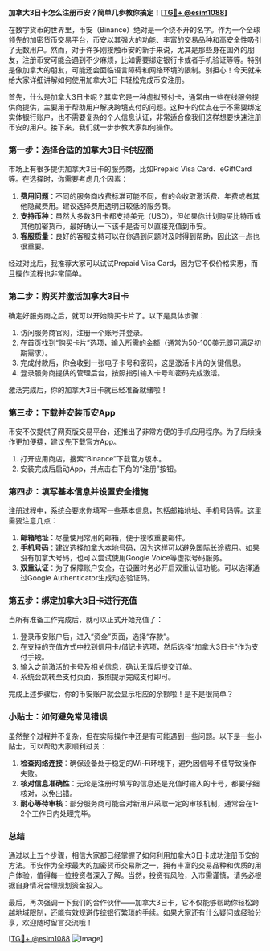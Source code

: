 **加拿大3日卡怎么注册币安？简单几步教你搞定！[[TG💪+ @esim1088](https://t.me/s/esim1088)]**

在数字货币的世界里，币安（Binance）绝对是一个绕不开的名字。作为一个全球领先的加密货币交易平台，币安以其强大的功能、丰富的交易品种和高安全性吸引了无数用户。然而，对于许多刚接触币安的新手来说，尤其是那些身在国外的朋友，注册币安可能会遇到不少麻烦，比如需要绑定银行卡或者手机验证等等。特别是像加拿大的朋友，可能还会面临语言障碍和网络环境的限制。别担心！今天就来给大家详细讲解如何使用加拿大3日卡轻松完成币安注册。

首先，什么是加拿大3日卡呢？其实它是一种虚拟预付卡，通常由一些在线服务提供商提供，主要用于帮助用户解决跨境支付的问题。这种卡的优点在于不需要绑定实体银行账户，也不需要复杂的个人信息认证，非常适合像我们这样想要快速注册币安的用户。接下来，我们就一步步教大家如何操作。

### 第一步：选择合适的加拿大3日卡供应商

市场上有很多提供加拿大3日卡的服务商，比如Prepaid Visa Card、eGiftCard等。在选择时，你需要考虑几个因素：

1. **费用问题**：不同的服务商收费标准可能不同，有的会收取激活费、年费或者其他隐藏费用。建议选择费用透明且较低的服务商。
2. **支持币种**：虽然大多数3日卡都支持美元（USD），但如果你计划购买比特币或其他加密货币，最好确认一下该卡是否可以直接充值到币安。
3. **客服质量**：良好的客服支持可以在你遇到问题时及时得到帮助，因此这一点也很重要。

经过对比后，我推荐大家可以试试Prepaid Visa Card，因为它不仅价格实惠，而且操作流程也非常简单。

### 第二步：购买并激活加拿大3日卡

确定好服务商之后，就可以开始购买卡片了。以下是具体步骤：

1. 访问服务商官网，注册一个账号并登录。
2. 在首页找到“购买卡片”选项，输入所需的金额（通常为50-100美元即可满足初期需求）。
3. 完成付款后，你会收到一张电子卡号和密码，这是激活卡片的关键信息。
4. 登录服务商提供的管理后台，按照指引输入卡号和密码完成激活。

激活完成后，你的加拿大3日卡就已经准备就绪啦！

### 第三步：下载并安装币安App

币安不仅提供了网页版交易平台，还推出了非常方便的手机应用程序。为了后续操作更加便捷，建议先下载官方App。

1. 打开应用商店，搜索“Binance”下载官方版本。
2. 安装完成后启动App，并点击右下角的“注册”按钮。

### 第四步：填写基本信息并设置安全措施

注册过程中，系统会要求你填写一些基本信息，包括邮箱地址、手机号码等。这里需要注意几点：

1. **邮箱地址**：尽量使用常用的邮箱，便于接收重要邮件。
2. **手机号码**：建议选择加拿大本地号码，因为这样可以避免国际长途费用。如果没有加拿大号码，也可以尝试使用Google Voice等虚拟号码服务。
3. **双重认证**：为了保障账户安全，在设置时务必开启双重认证功能。可以选择通过Google Authenticator生成动态验证码。

### 第五步：绑定加拿大3日卡进行充值

当所有准备工作完成后，就可以正式开始充值了：

1. 登录币安账户后，进入“资金”页面，选择“存款”。
2. 在支持的充值方式中找到信用卡/借记卡选项，然后选择“加拿大3日卡”作为支付手段。
3. 输入之前激活的卡号及相关信息，确认无误后提交订单。
4. 系统会跳转至支付页面，按照提示完成支付即可。

完成上述步骤后，你的币安账户就会显示相应的余额啦！是不是很简单？

### 小贴士：如何避免常见错误

虽然整个过程并不复杂，但在实际操作中还是有可能遇到一些问题。以下是一些小贴士，可以帮助大家顺利过关：

1. **检查网络连接**：确保设备处于稳定的Wi-Fi环境下，避免因信号不佳导致操作失败。
2. **核对信息准确性**：无论是注册时填写的信息还是充值时输入的卡号，都要仔细核对，以免出错。
3. **耐心等待审核**：部分服务商可能会对新用户采取一定的审核机制，通常会在1-2个工作日内处理完毕。

### 总结

通过以上五个步骤，相信大家都已经掌握了如何利用加拿大3日卡成功注册币安的方法。币安作为全球最大的加密货币交易所之一，拥有丰富的交易品种和优质的用户体验，值得每一位投资者深入了解。当然，投资有风险，入市需谨慎，请务必根据自身情况合理规划资金投入。

最后，再次强调一下我们的合作伙伴——加拿大3日卡，它不仅能够帮助你轻松跨越地域限制，还能有效规避传统银行繁琐的手续。如果大家还有什么疑问或经验分享，欢迎随时留言交流哦！

[[TG💪+ @esim1088](https://t.me/s/esim1088) ![Image](https://i.postimg.cc/4NQfJmqS/Snipaste-2025-05-13-00-14-12.png)]